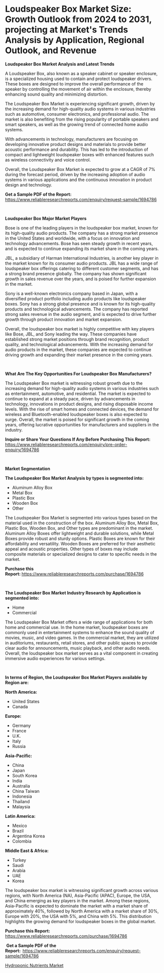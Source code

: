<p><h1>Loudspeaker Box Market Size: Growth Outlook from 2024 to 2031, projecting at Market's Trends Analysis by Application, Regional Outlook, and Revenue</h1></p><p><strong>Loudspeaker Box Market Analysis and Latest Trends</strong></p>
<p><p>A Loudspeaker Box, also known as a speaker cabinet or speaker enclosure, is a specialized housing used to contain and protect loudspeaker drivers. These boxes are designed to improve the overall performance of the speaker by controlling the movement of air within the enclosure, thereby enhancing sound quality and minimizing distortion.</p><p>The Loudspeaker Box Market is experiencing significant growth, driven by the increasing demand for high-quality audio systems in various industries such as automotive, consumer electronics, and professional audio. The market is also benefiting from the rising popularity of portable speakers and smart speakers, as well as the growing trend of connected home audio systems.</p><p>With advancements in technology, manufacturers are focusing on developing innovative product designs and materials to provide better acoustic performance and durability. This has led to the introduction of compact and lightweight loudspeaker boxes with enhanced features such as wireless connectivity and voice control.</p><p>Overall, the Loudspeaker Box Market is expected to grow at a CAGR of 7% during the forecast period, driven by the increasing adoption of audio systems in various applications and the continuous innovation in product design and technology.</p></p>
<p><strong>Get a Sample PDF of the Report:&nbsp;</strong> <a href="https://www.reliableresearchreports.com/enquiry/request-sample/1694786">https://www.reliableresearchreports.com/enquiry/request-sample/1694786</a></p>
<p>&nbsp;</p>
<p><strong>Loudspeaker Box Major Market Players</strong></p>
<p><p>Bose is one of the leading players in the loudspeaker box market, known for its high-quality audio products. The company has a strong market presence in the United States and worldwide, with a focus on innovation and technology advancements. Bose has seen steady growth in recent years, and is expected to continue expanding its market share in the coming years.</p><p>JBL, a subsidiary of Harman International Industries, is another key player in the market known for its consumer audio products. JBL has a wide range of loudspeaker box offerings catering to different customer segments, and has a strong brand presence globally. The company has shown significant growth in sales revenue over the years, and is poised for further expansion in the market.</p><p>Sony is a well-known electronics company based in Japan, with a diversified product portfolio including audio products like loudspeaker boxes. Sony has a strong global presence and is known for its high-quality products and technological advancements. The company has reported strong sales revenue in the audio segment, and is expected to drive further growth through product innovation and market expansion.</p><p>Overall, the loudspeaker box market is highly competitive with key players like Bose, JBL, and Sony leading the way. These companies have established strong market positions through brand recognition, product quality, and technological advancements. With the increasing demand for audio products in the market, these companies are expected to continue driving growth and expanding their market presence in the coming years.</p></p>
<p>&nbsp;</p>
<p><strong>What Are The Key Opportunities For Loudspeaker Box Manufacturers?</strong></p>
<p><p>The Loudspeaker Box market is witnessing robust growth due to the increasing demand for high-quality audio systems in various industries such as entertainment, automotive, and residential. The market is expected to continue to expand at a steady pace, driven by advancements in technology, innovations in product designs, and rising disposable income levels. With the rise of smart homes and connected devices, the demand for wireless and Bluetooth-enabled loudspeaker boxes is also expected to surge. Overall, the market is poised for significant growth in the coming years, offering lucrative opportunities for manufacturers and suppliers in the industry.</p></p>
<p><strong>Inquire or Share Your Questions If Any Before Purchasing This Report:</strong> <a href="https://www.reliableresearchreports.com/enquiry/pre-order-enquiry/1694786">https://www.reliableresearchreports.com/enquiry/pre-order-enquiry/1694786</a></p>
<p>&nbsp;</p>
<p><strong>Market Segmentation</strong></p>
<p><strong>The Loudspeaker Box Market Analysis by types is segmented into:</strong></p>
<p><ul><li>Aluminum Alloy Box</li><li>Metal Box</li><li>Plastic Box</li><li>Wooden Box</li><li>Other</li></ul></p>
<p><p>The Loudspeaker Box Market is segmented into various types based on the material used in the construction of the box. Aluminum Alloy Box, Metal Box, Plastic Box, Wooden Box, and Other types are predominant in the market. Aluminum Alloy Boxes offer lightweight and durable solutions, while Metal Boxes provide robust and sturdy options. Plastic Boxes are known for their affordability and versatility. Wooden Boxes are preferred for their aesthetic appeal and acoustic properties. Other types of boxes may include composite materials or specialized designs to cater to specific needs in the market.</p></p>
<p><strong>Purchase this Report:&nbsp;</strong><a href="https://www.reliableresearchreports.com/purchase/1694786">https://www.reliableresearchreports.com/purchase/1694786</a></p>
<p>&nbsp;</p>
<p><strong>The Loudspeaker Box Market Industry Research by Application is segmented into:</strong></p>
<p><ul><li>Home</li><li>Commercial</li></ul></p>
<p><p>The Loudspeaker Box Market offers a wide range of applications for both home and commercial use. In the home market, loudspeaker boxes are commonly used in entertainment systems to enhance the sound quality of movies, music, and video games. In the commercial market, they are utilized in auditoriums, restaurants, retail stores, and other public spaces to provide clear audio for announcements, music playback, and other audio needs. Overall, the loudspeaker box market serves as a vital component in creating immersive audio experiences for various settings.</p></p>
<p>&nbsp;</p>
<p><strong>In terms of Region, the Loudspeaker Box Market Players available by Region are:</strong></p>
<p>
    <p> <strong> North America: </strong>
        <ul>
            <li>United States</li>
            <li>Canada</li>
        </ul>
        </p> 
    <p> <strong> Europe: </strong>
        <ul>
            <li>Germany</li>
            <li>France</li>
            <li>U.K.</li>
            <li>Italy</li>
            <li>Russia</li>
        </ul>
        </p> 
    <p> <strong> Asia-Pacific: </strong>
        <ul>
            <li>China</li>
            <li>Japan</li>
            <li>South Korea</li>
            <li>India</li>
            <li>Australia</li>
            <li>China Taiwan</li>
            <li>Indonesia</li>
            <li>Thailand</li>
            <li>Malaysia</li>
        </ul>
        </p> 
    <p> <strong> Latin America: </strong>
        <ul>
            <li>Mexico</li>
            <li>Brazil</li>
            <li>Argentina Korea</li>
            <li>Colombia</li>
        </ul>
        </p> 
    <p> <strong> Middle East & Africa: </strong>
        <ul>
            <li>Turkey</li>
            <li>Saudi</li>
            <li>Arabia</li>
            <li>UAE</li>
            <li>Korea</li>
        </ul>
    </p>
    </p>
<p><p>The loudspeaker box market is witnessing significant growth across various regions, with North America (NA), Asia-Pacific (APAC), Europe, the USA, and China emerging as key players in the market. Among these regions, Asia-Pacific is expected to dominate the market with a market share of approximately 40%, followed by North America with a market share of 30%, Europe with 20%, the USA with 5%, and China with 5%. This distribution highlights the growing demand for loudspeaker boxes in the global market.</p></p>
<p><strong>Purchase this Report: </strong><a href="https://www.reliableresearchreports.com/purchase/1694786">https://www.reliableresearchreports.com/purchase/1694786</a></p>
<p>&nbsp;<strong>Get a Sample PDF of the Report:&nbsp;&nbsp;</strong><a href="https://www.reliableresearchreports.com/enquiry/request-sample/1694786">https://www.reliableresearchreports.com/enquiry/request-sample/1694786</a></p>
<p><strong></strong></p>
<p><p><a href="https://skillful-vermicelli-b89.notion.site/Hydroponic-Nutrients-Market-Size-Growth-Outlook-from-2024-to-2031-projecting-at-Market-s-Trends-An-d41db94b4b3b4a3ca0e11c58fab06bd8">Hydroponic Nutrients Market</a></p></p>